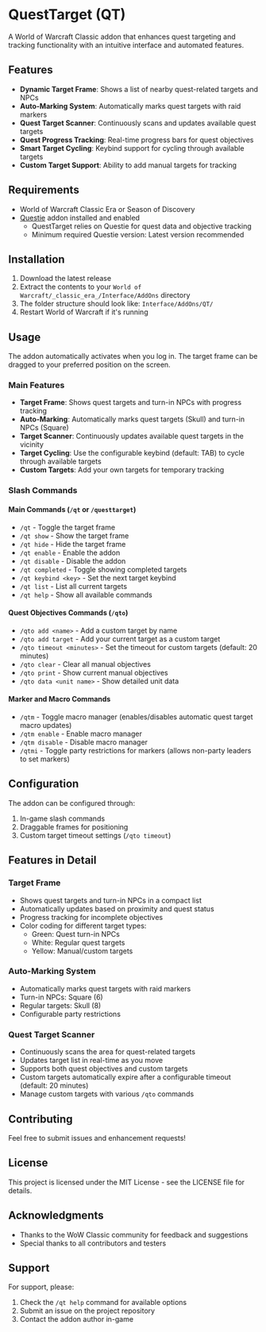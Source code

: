 # QuestTarget (QT)

A World of Warcraft Classic addon that enhances quest targeting and tracking functionality with an intuitive interface and automated features.

## Features

- **Dynamic Target Frame**: Shows a list of nearby quest-related targets and NPCs
- **Auto-Marking System**: Automatically marks quest targets with raid markers
- **Quest Target Scanner**: Continuously scans and updates available quest targets
- **Quest Progress Tracking**: Real-time progress bars for quest objectives
- **Smart Target Cycling**: Keybind support for cycling through available targets
- **Custom Target Support**: Ability to add manual targets for tracking

## Requirements

- World of Warcraft Classic Era or Season of Discovery
- [Questie](https://www.curseforge.com/wow/addons/questie) addon installed and enabled
  - QuestTarget relies on Questie for quest data and objective tracking
  - Minimum required Questie version: Latest version recommended

## Installation

1. Download the latest release
2. Extract the contents to your `World of Warcraft/_classic_era_/Interface/AddOns` directory
3. The folder structure should look like: `Interface/AddOns/QT/`
4. Restart World of Warcraft if it's running

## Usage

The addon automatically activates when you log in. The target frame can be dragged to your preferred position on the screen.

### Main Features

- **Target Frame**: Shows quest targets and turn-in NPCs with progress tracking
- **Auto-Marking**: Automatically marks quest targets (Skull) and turn-in NPCs (Square)
- **Target Scanner**: Continuously updates available quest targets in the vicinity
- **Target Cycling**: Use the configurable keybind (default: TAB) to cycle through available targets
- **Custom Targets**: Add your own targets for temporary tracking

### Slash Commands

#### Main Commands (`/qt` or `/questtarget`)
- `/qt` - Toggle the target frame
- `/qt show` - Show the target frame
- `/qt hide` - Hide the target frame
- `/qt enable` - Enable the addon
- `/qt disable` - Disable the addon
- `/qt completed` - Toggle showing completed targets
- `/qt keybind <key>` - Set the next target keybind
- `/qt list` - List all current targets
- `/qt help` - Show all available commands

#### Quest Objectives Commands (`/qto`)
- `/qto add <name>` - Add a custom target by name
- `/qto add target` - Add your current target as a custom target
- `/qto timeout <minutes>` - Set the timeout for custom targets (default: 20 minutes)
- `/qto clear` - Clear all manual objectives
- `/qto print` - Show current manual objectives
- `/qto data <unit name>` - Show detailed unit data

#### Marker and Macro Commands
- `/qtm` - Toggle macro manager (enables/disables automatic quest target macro updates)
- `/qtm enable` - Enable macro manager
- `/qtm disable` - Disable macro manager
- `/qtmi` - Toggle party restrictions for markers (allows non-party leaders to set markers)

## Configuration

The addon can be configured through:
1. In-game slash commands
2. Draggable frames for positioning
3. Custom target timeout settings (`/qto timeout`)

## Features in Detail

### Target Frame
- Shows quest targets and turn-in NPCs in a compact list
- Automatically updates based on proximity and quest status
- Progress tracking for incomplete objectives
- Color coding for different target types:
  - Green: Quest turn-in NPCs
  - White: Regular quest targets
  - Yellow: Manual/custom targets

### Auto-Marking System
- Automatically marks quest targets with raid markers
- Turn-in NPCs: Square (6)
- Regular targets: Skull (8)
- Configurable party restrictions

### Quest Target Scanner
- Continuously scans the area for quest-related targets
- Updates target list in real-time as you move
- Supports both quest objectives and custom targets
- Custom targets automatically expire after a configurable timeout (default: 20 minutes)
- Manage custom targets with various `/qto` commands

## Contributing

Feel free to submit issues and enhancement requests!

## License

This project is licensed under the MIT License - see the LICENSE file for details.

## Acknowledgments

- Thanks to the WoW Classic community for feedback and suggestions
- Special thanks to all contributors and testers

## Support

For support, please:
1. Check the `/qt help` command for available options
2. Submit an issue on the project repository
3. Contact the addon author in-game 